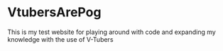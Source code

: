 # VtubersArePog
This is my test website for playing around with code and expanding my knowledge with the use of V-Tubers
